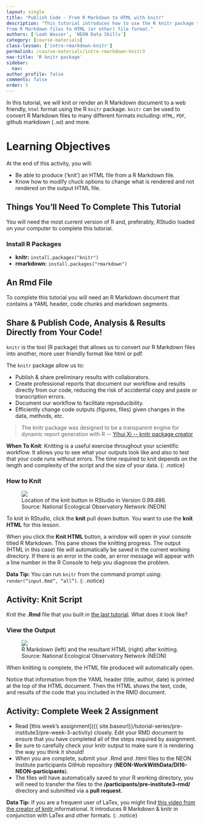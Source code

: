 ```yaml
---
layout: single
title: "Publish Code - From R Markdown to HTML with knitr"
description: "This tutorial introduces how to use the R knitr package to publish
from R Markdown files to HTML (or other) file format."
authors: ['Leah Wasser', 'NEON Data Skills']
category: [course-materials]
class-lesson: ['intro-rmarkdown-knitr']
permalink: /course-materials/intro-rmarkdown-knitr3
nav-title: 'R knitr package'
sidebar:
  nav:
author_profile: false
comments: false
order: 5
---
```



In this tutorial, we will knit or render an R Markdown document to a web friendly, `html` format using the R `knitr` package. `knitr` can be used to
convert R Markdown files to many different formats including: `HTML`, `PDF`,
github markdown (`.md`) and more.

<div class='notice--success' markdown="1">

# Learning Objectives

At the end of this activity, you will:

* Be able to produce (‘knit’) an HTML file from a R Markdown file.
* Know how to modify chuck options to change what is rendered and not rendered on the output HTML file.

## Things You’ll Need To Complete This Tutorial

You will need the most current version of R and, preferably, RStudio loaded on
your computer to complete this tutorial.

### Install R Packages

* **knitr:** `install.packages("knitr")`
* **rmarkdown:** `install.packages("rmarkdown")`

## An Rmd File

To complete this tutorial you will need an R Markdown document that contains a
YAML header, code chunks and markdown segments.

</div>

## Share & Publish Code, Analysis & Results Directly from Your Code!

`knitr` is the tool (R package) that allows us to convert our R Markdown files into another,
more user friendly format like html or pdf.

The `knitr` package allow us to:

* Publish & share preliminary results with collaborators.
* Create professional reports that document our workflow and results directly
from our code, reducing the risk of accidental copy and paste or transcription errors.
* Document our workflow to facilitate reproducibility.
* Efficiently change code outputs (figures, files) given changes in the data, methods, etc.

>The knitr package was designed to be a transparent engine for dynamic report
generation with R --
<a href="http://yihui.name/knitr/" target="_blank"> Yihui Xi -- knitr package creator</a>



<i class="fa fa-star"></i> **When To Knit**: Knitting is a useful exercise
throughout your scientific workflow. It allows you to see what your outputs
look like and also to test that your code runs without errors.
The time required to knit depends on the length and complexity of the script
and the size of your data.
{: .notice}

### How to Knit

<figure>
	<a href="{{ site.url }}{{ site.baseurl }}/images/course-materials/geog-4100-5100/intro-knitr-rmd/KnitButton-screenshot.png">
	<img src="{{ site.url }}{{ site.baseurl }}/images/course-materials/geog-4100-5100/intro-knitr-rmd/KnitButton-screenshot.png"></a>
	<figcaption> Location of the knit button in RStudio in Version 0.99.486.
	Source: National Ecological Observatory Network (NEON)
	</figcaption>
</figure>

To knit in RStudio, click the **knit** pull down button. You want to use the
**knit HTML** for this lesson.

When you click the **Knit HTML** button, a  window will open in your console
titled R Markdown. This
pane shows the knitting progress. The output (HTML in this case) file will
automatically be saved in the current working directory. If there is an error
in the code, an error message will appear with a line number in the R Console
to help you diagnose the problem.

<i class="fa fa-star"></i> **Data Tip:** You can run `knitr` from the command prompt
using: `render(“input.Rmd”, “all”)`.
{: .notice}

<div class="success" markdown="1">

## Activity: Knit Script

Knit the **.Rmd** file that you built in
<a href="http://neon-workwithdata.github.io/neon-data-institute-2016/tutorial-series/pre-institute3/rmd03" target="_blank">the last tutorial</a>.
What does it look like?
</div>

### View the Output

<figure>
	<a href="{{ site.url }}{{ site.baseurl }}/images/course-materials/geog-4100-5100/intro-knitr-rmd/Rmd-screenshot-html.png">
	<img src="{{ site.url }}{{ site.baseurl }}/images/course-materials/geog-4100-5100/intro-knitr-rmd/Rmd-screenshot-html.png"></a>
	<figcaption> R Markdown (left) and the resultant HTML (right) after knitting.
	Source: National Ecological Observatory Network (NEON)
	</figcaption>
</figure>

When knitting is complete, the HTML file produced will automatically open.

Notice that information from the YAML header (title, author, date) is printed
at the top of the HTML document. Then the HTML shows the text, code, and
results of the code that you included in the RMD document.

<div class="success" markdown="1">

## Activity: Complete Week 2 Assignment

* Read [this week’s assignment]({{ site.baseurl}}/tutorial-series/pre-institute3/pre-week-3-activity) closely.
Edit your RMD document to ensure that you have completed all of the steps
required by assignment.
* Be sure to carefully check your knitr output to make sure it is rendering the
way you think it should!
* When you are complete, submit your .Rmd and .html files to the
NEON Institute participants GitHub repository
(**NEON-WorkWithData/DI16-NEON-participants**).
* The files will have automatically saved to your R working directory, you will
need to transfer the files to the **/participants/pre-institute3-rmd/**
directory and submitted via a **pull request**.

</div>

<i class="fa fa-star"></i> **Data Tip:** If you are a frequent user of LaTex,
you might find
<a href="http://cdn.screenr.com/video/8352c25b-7324-4134-970b-b7c427381adb.mp4" target="_blank">this video from the creator of knitr </a>
informational. It introduces R Markdown & knitr in conjunction with LaTex and
other formats.
{: .notice}
